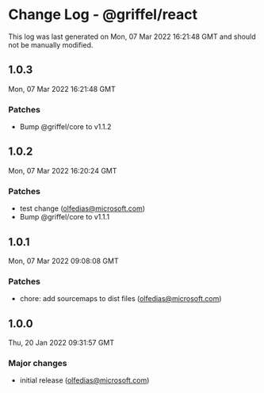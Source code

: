 # Change Log - @griffel/react

This log was last generated on Mon, 07 Mar 2022 16:21:48 GMT and should not be manually modified.

<!-- Start content -->

## 1.0.3

Mon, 07 Mar 2022 16:21:48 GMT

### Patches

- Bump @griffel/core to v1.1.2

## 1.0.2

Mon, 07 Mar 2022 16:20:24 GMT

### Patches

- test change (olfedias@microsoft.com)
- Bump @griffel/core to v1.1.1

## 1.0.1

Mon, 07 Mar 2022 09:08:08 GMT

### Patches

- chore: add sourcemaps to dist files (olfedias@microsoft.com)

## 1.0.0

Thu, 20 Jan 2022 09:31:57 GMT

### Major changes

- initial release (olfedias@microsoft.com)
